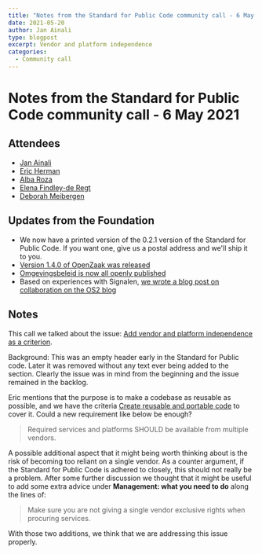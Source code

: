 ```yaml
---
title: "Notes from the Standard for Public Code community call - 6 May 2021"
date: 2021-05-20
author: Jan Ainali
type: blogpost
excerpt: Vendor and platform independence
categories:
  - Community call
---
```


# Notes from the Standard for Public Code community call - 6 May 2021

## Attendees

* [Jan Ainali](https://publiccode.net/who-we-are/team/jan-ainali.html)
* [Eric Herman](https://publiccode.net/who-we-are/team/eric-herman.html)
* [Alba Roza](https://publiccode.net/who-we-are/team/alba-roza.html)
* [Elena Findley-de Regt](https://publiccode.net/team/elena-findley-de-regt.html)
* [Deborah Meibergen](https://publiccode.net/who-we-are/team/deborah-meibergen.html)

## Updates from the Foundation

- We now have a printed version of the 0.2.1 version of the Standard for Public Code. If you want one, give us a postal address and we'll ship it to you.
- [Version 1.4.0 of OpenZaak was released](https://open-zaak.readthedocs.io/en/stable/development/changelog.html#id1)
- [Omgevingsbeleid is now all openly published](https://github.com/Provincie-Zuid-Holland)
- Based on experiences with Signalen, [we wrote a blog post on collaboration on the OS2 blog](https://os2.eu/blog/blog-samarbete-i-praktiken#english)

## Notes

This call we talked about the issue: [Add vendor and platform independence as a criterion](https://github.com/publiccodenet/standard/issues/47).

Background: This was an empty header early in the Standard for Public code.
Later it was removed without any text ever being added to the section.
Clearly the issue was in mind from the beginning and the issue remained in the backlog. 

Eric mentions that the purpose is to make a codebase as reusable as possible, and we have the criteria [Create reusable and portable code](https://standard.publiccode.net/criteria/reusable-and-portable-codebases.html) to cover it.
Could a new requirement like below be enough?

> Required services and platforms SHOULD be available from multiple vendors.

A possible additional aspect that it might being worth thinking about is the risk of becoming too reliant on a single vendor.
As a counter argument, if the Standard for Public Code is adhered to closely, this should not really be a problem.
After some further discussion we thought that it might be useful to add some extra advice under **Management: what you need to do** along the lines of:

> Make sure you are not giving a single vendor exclusive rights when procuring services.

With those two additions, we think that we are addressing this issue properly.
